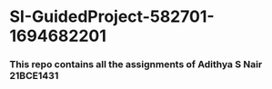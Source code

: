 # SI-GuidedProject-582701-1694682201
### This repo contains all the assignments of Adithya S Nair 21BCE1431
